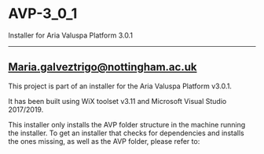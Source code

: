 # AVP-3_0_1
Installer for Aria Valuspa Platform 3.0.1

-------------------
Maria.galveztrigo@nottingham.ac.uk
-------------------

This project is part of an installer for the Aria Valuspa Platform v3.0.1. 

It has been built using WiX toolset v3.11 and Microsoft Visual Studio 2017/2019.

This installer only installs the AVP folder structure in the machine running the installer. To get an installer that checks for dependencies and installs the ones missing, as well as the AVP folder, please refer to:

